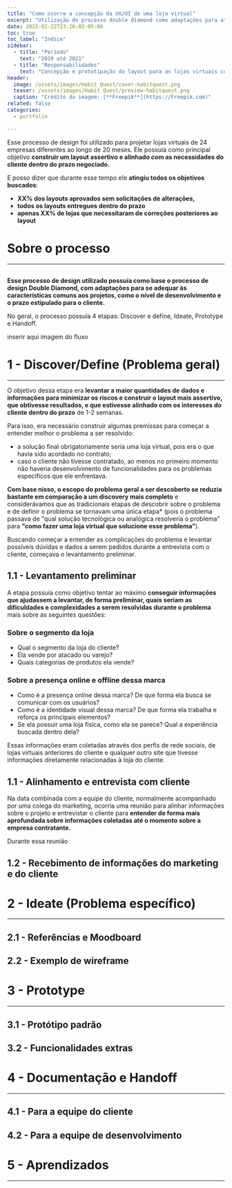 ```yaml
---
title: "Como ocorre a concepção da UX/UI de uma loja virtual"
excerpt: "Utilização do processo double diamond como adaptações para atender melhor as necessidades da empresa"
date: 2022-02-22T23:20:02-05:00
toc: true
toc_label: "Índice"
sidebar:
  - title: "Período"
    text: "2019 até 2021"
  - title: "Responsabilidades"
    text: "Concepção e prototipação do layout para as lojas virtuais com base nos dados levantados sobre o comportamento do usuário e no conceito da experiência buscada pela marca do cliente."
header:
  image: /assets/images/Habit Quest/cover-habitquest.png
  teaser: /assets/images/Habit Quest/preview-habitquest.png
  caption: "Crédito da imagem: [**Freepik**](https://Freepik.com)"
related: false
categories:
  - portfolio

---
```

Esse processo de design foi utilizado para projetar lojas virtuais de 24 empresas diferentes ao longo de 20 meses. Ele possuía como principal objetivo **construir um layout assertivo e alinhado com as necessidades do cliente dentro do prazo negociado.**

E posso dizer que durante esse tempo ele **atingiu todos os objetivos buscados**:
- **XX% dos layouts aprovados sem solicitações de alterações,**
- **todos os layouts entregues dentro do prazo**
- **apenas XX% de lojas que necessitaram de correções posteriores ao layout**


# Sobre o processo
---



##

**Esse processo de design utilizado possuía como base o processo de design Double Diamond, com adaptações para se adequar às características comuns aos projetos, como o nível de desenvolvimento e o prazo estipulado para o cliente.**

No geral, o processo possuía 4 etapas: Discover e define, Ideate, Prototype e Handoff.

inserir aqui imagem do fluxo

# 1 - Discover/Define  (Problema geral)
---
O objetivo dessa etapa era **levantar a maior quantidades de dados e informações para minimizar os riscos e construir o layout mais assertivo, que obtivesse resultados, e que estivesse alinhado com os interesses do cliente dentro do prazo** de 1-2 semanas.

Para isso, era necessário construir algumas premissas para começar a entender melhor o problema a ser resolvido:
- a solução final obrigatoriamente seria uma loja virtual, pois era o que havia sido acordado no contrato;
- caso o cliente não tivesse contratado, ao menos no primeiro momento não haveria desenvolvimento de funcionalidades para os problemas específicos que ele enfrentava.

**Com base nisso, o escopo do problema geral a ser descoberto se reduzia bastante em comparação a um discovery mais completo** e considerávamos que as tradicionais etapas de descobrir sobre o problema e de definir o problema se tornavam uma única etapa* (pois o problema passava de "qual solução tecnológica ou analógica resolveria o problema" para **"como fazer uma loja virtual que solucione esse problema"**).

Buscando começar a entender as complicações do problema e levantar possíveis dúvidas e dados a serem pedidos durante a entrevista com o cliente, começava o levantamento preliminar.

## 1.1 - Levantamento preliminar
A etapa possuía como objetivo tentar ao máximo **conseguir informações que ajudassem a levantar, de forma preliminar, quais seriam as dificuldades e complexidades a serem resolvidas durante o problema** mais sobre as seguintes questões:

### Sobre o segmento da loja
- Qual o segmento da loja do cliente?
- Ela vende por atacado ou varejo?
- Quais categorias de produtos ela vende?

### Sobre a presença online e offline dessa marca
- Como é a presença online dessa marca? De que forma ela busca se comunicar com os usuários?
- Como é a identidade visual dessa marca? De que forma ela trabalha e reforça os principais elementos?
- Se ela possuir uma loja física, como ela se parece? Qual a experiência buscada dentro dela?

Essas informações eram coletadas através dos perfis de rede sociais, de lojas virtuais anteriores do cliente e qualquer outro site que tivesse informações diretamente relacionadas à loja do cliente.

## 1.1 - Alinhamento e entrevista com cliente
Na data combinada com a equipe do cliente, normalmente acompanhado por uma colega do marketing, ocorria uma reunião para alinhar informações sobre o projeto e entrevistar o cliente para **entender de forma mais aprofundada sobre informações coletadas até o momento sobre a empresa contratante.**

Durante essa reunião

## 1.2 - Recebimento de informações do marketing e do cliente

# 2 - Ideate (Problema específico)
---
## 2.1 - Referências e Moodboard
## 2.2 - Exemplo de wireframe

# 3 - Prototype
---
## 3.1 - Protótipo padrão
## 3.2 - Funcionalidades extras

# 4 - Documentação e Handoff
---
## 4.1 - Para a equipe do cliente
## 4.2 - Para a equipe de desenvolvimento

# 5 - Aprendizados
---

